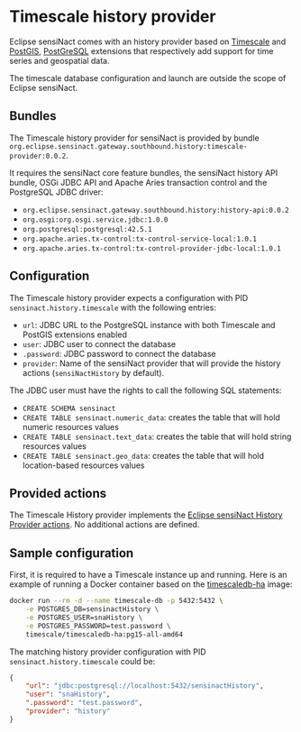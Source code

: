# Timescale history provider

Eclipse sensiNact comes with an history provider based on [Timescale](https://www.timescale.com/) and [PostGIS](https://postgis.net/), [PostGreSQL](https://www.postgresql.org/) extensions that respectively add support for time series and geospatial data.

The timescale database configuration and launch are outside the scope of Eclipse sensiNact.

## Bundles

The Timescale history provider for sensiNact is provided by bundle `org.eclipse.sensinact.gateway.southbound.history:timescale-provider:0.0.2`.

It requires the sensiNact core feature bundles, the sensiNact history API bundle, OSGi JDBC API and Apache Aries transaction control and the PostgreSQL JDBC driver:
* `org.eclipse.sensinact.gateway.southbound.history:history-api:0.0.2`
* `org.osgi:org.osgi.service.jdbc:1.0.0`
* `org.postgresql:postgresql:42.5.1`
* `org.apache.aries.tx-control:tx-control-service-local:1.0.1`
* `org.apache.aries.tx-control:tx-control-provider-jdbc-local:1.0.1`

## Configuration

The Timescale history provider expects a configuration with PID `sensinact.history.timescale` with the following entries:

* `url`: JDBC URL to the PostgreSQL instance with both Timescale and PostGIS extensions enabled
* `user`: JDBC user to connect the database
* `.password`: JDBC password to connect the database
* `provider`: Name of the sensiNact provider that will provide the history actions (`sensiNactHistory` by default).

The JDBC user must have the rights to call the following SQL statements:
* `CREATE SCHEMA sensinact`
* `CREATE TABLE sensinact.numeric_data`: creates the table that will hold numeric resources values
* `CREATE TABLE sensinact.text_data`: creates the table that will hold string resources values
* `CREATE TABLE sensinact.geo_data`: creates the table that will hold location-based resources values

## Provided actions

The Timescale History provider implements the [Eclipse sensiNact History Provider actions](./history.md#provider-actions).
No additional actions are defined.

## Sample configuration

First, it is required to have a Timescale instance up and running.
Here is an example of running a Docker container based on the [timescaledb-ha](https://hub.docker.com/r/timescale/timescaledb-ha/) image:

```bash
docker run --rm -d --name timescale-db -p 5432:5432 \
    -e POSTGRES_DB=sensinactHistory \
    -e POSTGRES_USER=snaHistory \
    -e POSTGRES_PASSWORD=test.password \
    timescale/timescaledb-ha:pg15-all-amd64
```

The matching history provider configuration with PID `sensinact.history.timescale` could be:
```json
{
    "url": "jdbc:postgresql://localhost:5432/sensinactHistory",
    "user": "snaHistory",
    ".password": "test.password",
    "provider": "history"
}
```
